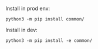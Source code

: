 Install in prod env:

``python3 -m pip install common/``


Install in dev:

``python3 -m pip install -e common/``